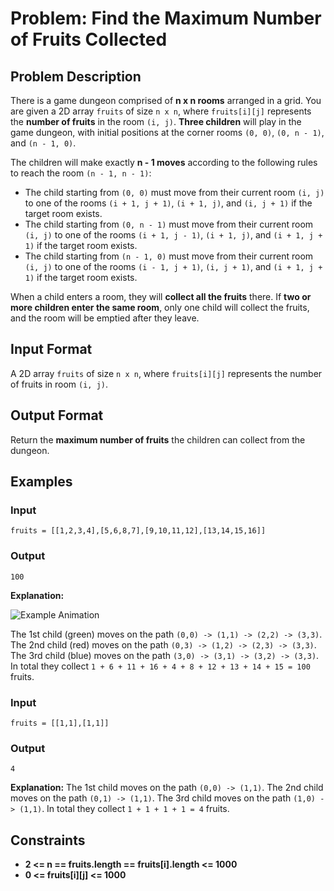 
# Problem: Find the Maximum Number of Fruits Collected

## Problem Description
There is a game dungeon comprised of **n x n rooms** arranged in a grid. You are given a 2D array `fruits` of size `n x n`, where `fruits[i][j]` represents the **number of fruits** in the room `(i, j)`. **Three children** will play in the game dungeon, with initial positions at the corner rooms `(0, 0)`, `(0, n - 1)`, and `(n - 1, 0)`.

The children will make exactly **n - 1 moves** according to the following rules to reach the room `(n - 1, n - 1)`:
- The child starting from `(0, 0)` must move from their current room `(i, j)` to one of the rooms `(i + 1, j + 1)`, `(i + 1, j)`, and `(i, j + 1)` if the target room exists.
- The child starting from `(0, n - 1)` must move from their current room `(i, j)` to one of the rooms `(i + 1, j - 1)`, `(i + 1, j)`, and `(i + 1, j + 1)` if the target room exists.
- The child starting from `(n - 1, 0)` must move from their current room `(i, j)` to one of the rooms `(i - 1, j + 1)`, `(i, j + 1)`, and `(i + 1, j + 1)` if the target room exists.

When a child enters a room, they will **collect all the fruits** there. If **two or more children enter the same room**, only one child will collect the fruits, and the room will be emptied after they leave.

## Input Format
A 2D array `fruits` of size `n x n`, where `fruits[i][j]` represents the number of fruits in room `(i, j)`.

## Output Format
Return the **maximum number of fruits** the children can collect from the dungeon.

## Examples

### Input

`fruits = [[1,2,3,4],[5,6,8,7],[9,10,11,12],[13,14,15,16]]`<br/>

### Output

`100`<br/>

**Explanation:**

![Example Animation](https://assets.leetcode.com/uploads/2024/10/15/example_1.gif)


The 1st child (green) moves on the path `(0,0) -> (1,1) -> (2,2) -> (3,3)`. The 2nd child (red) moves on the path `(0,3) -> (1,2) -> (2,3) -> (3,3)`. The 3rd child (blue) moves on the path `(3,0) -> (3,1) -> (3,2) -> (3,3)`. In total they collect `1 + 6 + 11 + 16 + 4 + 8 + 12 + 13 + 14 + 15 = 100` fruits.

### Input

`fruits = [[1,1],[1,1]]`<br/>

### Output

`4`<br/>

**Explanation:** The 1st child moves on the path `(0,0) -> (1,1)`. The 2nd child moves on the path `(0,1) -> (1,1)`. The 3rd child moves on the path `(1,0) -> (1,1)`. In total they collect `1 + 1 + 1 + 1 = 4` fruits.

## Constraints
- **2 <= n == fruits.length == fruits[i].length <= 1000**
- **0 <= fruits[i][j] <= 1000**

